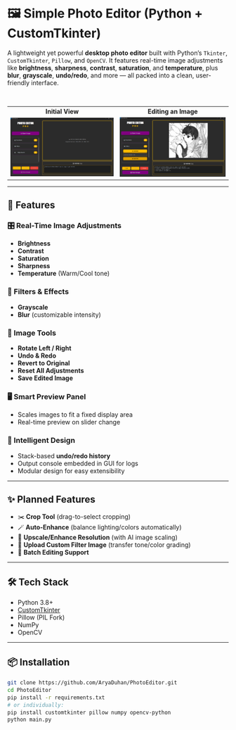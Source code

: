 # 🖼️ Simple Photo Editor (Python + CustomTkinter)

A lightweight yet powerful **desktop photo editor** built with Python’s `Tkinter`, `CustomTkinter`, `Pillow`, and `OpenCV`.
It features real-time image adjustments like **brightness**, **sharpness**, **contrast**, **saturation**, and **temperature**, plus **blur**, **grayscale**, **undo/redo**, and more — all packed into a clean, user-friendly interface.

<br>

<table align="center">
  <tr>
    <td align="center"><b>Initial View</b></td>
    <td align="center"><b>Editing an Image</b></td>
  </tr>
  <tr>
    <td>
      <img src="screenshots/Screenshot 2025-08-08 145727.png" alt="Photo editor initial screen" width="450px">
    </td>
    <td>
      <img src="screenshots/Screenshot 2025-08-08 145744.png" alt="Photo editor with a loaded and edited image" width="450px">
    </td>
  </tr>
</table>

---

## 🚀 Features

### 🎛️ Real-Time Image Adjustments
- **Brightness**
- **Contrast**
- **Saturation**
- **Sharpness**
- **Temperature** (Warm/Cool tone)

### 🧩 Filters & Effects
- **Grayscale**
- **Blur** (customizable intensity)

### 🔄 Image Tools
- **Rotate Left / Right**
- **Undo & Redo**
- **Revert to Original**
- **Reset All Adjustments**
- **Save Edited Image**

### 🖥️ Smart Preview Panel
- Scales images to fit a fixed display area
- Real-time preview on slider change

### 🧠 Intelligent Design
- Stack-based **undo/redo history**
- Output console embedded in GUI for logs
- Modular design for easy extensibility

---

## ✨ Planned Features
- ✂️ **Crop Tool** (drag-to-select cropping)
- 🪄 **Auto-Enhance** (balance lighting/colors automatically)
- 🧠 **Upscale/Enhance Resolution** (with AI image scaling)
- 🎨 **Upload Custom Filter Image** (transfer tone/color grading)
- 🔁 **Batch Editing Support**

---

## 🛠 Tech Stack

- Python 3.8+
- [CustomTkinter](https://github.com/TomSchimansky/CustomTkinter)
- Pillow (PIL Fork)
- NumPy
- OpenCV

---

## 📦 Installation

```bash
git clone https://github.com/AryaDuhan/PhotoEditor.git
cd PhotoEditor
pip install -r requirements.txt
# or individually:
pip install customtkinter pillow numpy opencv-python
python main.py
